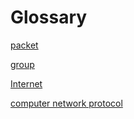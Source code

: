 # Glossary

[packet](computer-network-packet.md)

[group](network-group.md)

[Internet](what-is-internet.md)

[computer network protocol](network-protocol.md)